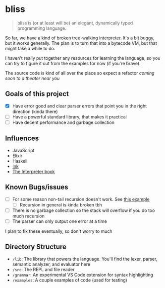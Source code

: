 # bliss

> bliss is (or at least will be) an elegant, dynamically typed programming language.

So far, we have a kind of broken tree-walking interpreter. It's a bit buggy, but it works generally. The plan is to turn that into a bytecode VM, but that might take a while to do.

I haven't really put together any resources for learning the language, so you can try to figure it out from the examples for now (if you're brave).

The source code is kind of all over the place so expect a refactor *coming soon to a theater near you*

## Goals of this project

- [x] Have error good and clear parser errors that point you in the right direction (kinda there)
- [ ] Have a powerful standard library, that makes it practical
- [ ] Have decent performance and garbage collection

## Influences

- JavaScript
- Elixir
- Haskell
- [Ink](https://dotink.co)
- [The Interpreter book](https://interpreterbook.com/)

## Known Bugs/issues

- [ ] For some reason non-tail recursion doesn't work. See [this example](examples/fib.bliss)
  - [ ] Recursion in general is kinda broken tbh
- [ ] There is no garbage collection so the stack will overflow if you do too much recursion
- [ ] The parser can only output one error at a time

I plan to fix these eventually, so don't worry to much

## Directory Structure

- `/lib`: The library that powers the language. You'll find the lexer, parser, semantic analyzer, and evaluator here
- `/src`: The REPL and file reader
- `/grammar`: An experimental VS Code extension for syntax highlighting
- `/examples`: A couple examples of code (used for testing)
